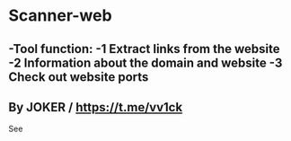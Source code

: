 # Scanner-web
-Tool function:
-1 Extract links from the website
-2 Information about the domain and website
-3 Check out website ports
-
By JOKER / https://t.me/vv1ck
-
See
